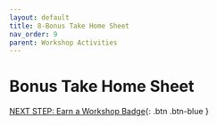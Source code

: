 ```yaml
---
layout: default
title: 8-Bonus Take Home Sheet
nav_order: 9
parent: Workshop Activities
---
```

# Bonus Take Home Sheet

[NEXT STEP: Earn a Workshop Badge](informal-credentials.html){: .btn .btn-blue }

